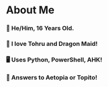 # About Me
### 👦 He/Him, 16 Years Old.      
### 🐉 I love Tohru and Dragon Maid!   
### 🖥️ Uses Python, PowerShell, AHK!       
### 🔴 Answers to Aetopia or Topito!           
